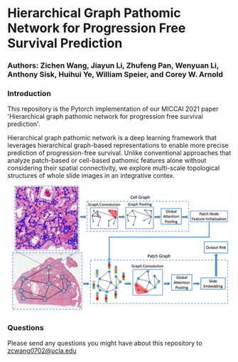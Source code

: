 # Hierarchical Graph Pathomic Network for Progression Free Survival Prediction

### Authors: Zichen Wang, Jiayun Li, Zhufeng Pan, Wenyuan Li, Anthony Sisk, Huihui Ye, William Speier, and Corey W. Arnold

### Introduction
This repository is the Pytorch implementation of our MICCAI 2021 paper 
'Hierarchical graph pathomic network for progression free survival prediction'.

Hierarchical graph pathomic network is a deep learning framework that leverages hierarchical graph-based representations to enable more precise prediction of progression-free survival. Unlike conventional approaches that analyze patch-based or cell-based pathomic features alone without considering their spatial connectivity, we explore multi-scale topological structures of whole slide images in an integrative contex.

![](assets/model.png)

### Questions

Please send any questions you might have about this repository to <zcwang0702@ucla.edu>